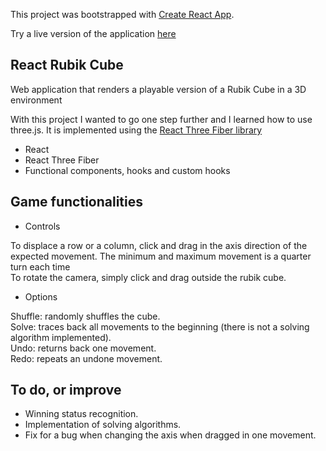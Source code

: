 This project was bootstrapped with [Create React App](https://github.com/facebook/create-react-app).

Try a live version of the application [here](https://fispe.github.io/react-rubik-cube/)

## React Rubik Cube

Web application that renders a playable version of a Rubik Cube in a 3D environment

With this project I wanted to go one step further and I learned how to use three.js. It is implemented using the [React Three Fiber library](https://github.com/pmndrs/react-three-fiber)

- React
- React Three Fiber
- Functional components, hooks and custom hooks

## Game functionalities

- Controls

To displace a row or a column, click and drag in the axis direction of the expected movement. The minimum and maximum movement is a quarter turn each time <br />
To rotate the camera, simply click and drag outside the rubik cube. <br />

- Options

Shuffle: randomly shuffles the cube. <br />
Solve: traces back all movements to the beginning (there is not a solving algorithm implemented).<br />
Undo: returns back one movement.<br />
Redo: repeats an undone movement.<br />

## To do, or improve

- Winning status recognition.<br />
- Implementation of solving algorithms.<br />
- Fix for a bug when changing the axis when dragged in one movement.<br />





